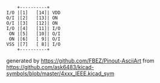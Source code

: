 

	    +----------+
	I/O |[1]   [14]| VDD
	O/I |[2]   [13]| ON
	O/I |[3]   [12]| ON
	I/O |[4]   [11]| I/O
	 ON |[5]   [10]| O/I
	 ON |[6]   [ 9]| O/I
	VSS |[7]   [ 8]| I/O
	    +----------+


generated by https://github.com/FBEZ/Pinout-AsciiArt from https://github.com/ask6483/kicad-symbols/blob/master/4xxx_IEEE.kicad_sym